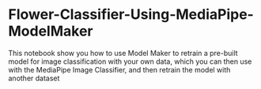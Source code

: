 # Flower-Classifier-Using-MediaPipe-ModelMaker
This notebook show you how to use Model Maker to retrain a pre-built model for image classification with your own data, which you can then use with the MediaPipe Image Classifier, and then retrain the model with another dataset
